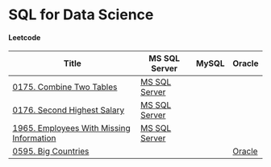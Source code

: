 # SQL for Data Science

#### Leetcode
|Title                        | MS SQL Server | MySQL  | Oracle |
|-----------------------------|---------------|--------|--------|
|[0175. Combine Two Tables](https://leetcode.com/problems/combine-two-tables/)|[MS SQL Server](./Leetcode/Leet0175.sql)|||
|[0176. Second Highest Salary](https://leetcode.com/problems/second-highest-salary/)|[MS SQL Server](./Leetcode/Leet0176.sql)|||
|[1965. Employees With Missing Information](https://leetcode.com/problems/employees-with-missing-information/)|[MS SQL Server](./Leetcode/Leet1965.sql)|||
|[0595. Big Countries](https://leetcode.com/problems/big-countries/)|||[Oracle](./Leetcode/Leet0595.sql)|